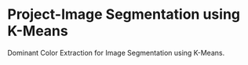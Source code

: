 # Project-Image Segmentation using K-Means
Dominant Color Extraction for Image Segmentation using K-Means.
